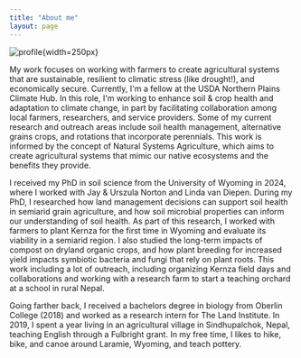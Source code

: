 ```yaml
---
title: "About me"
layout: page
---
```


![profile](images/profile3.jpg){width=250px}

My work focuses on working with farmers to create agricultural systems that are sustainable, resilient to climatic stress (like drought!), and economically secure. Currently, I'm a fellow at the USDA Northern Plains Climate Hub. In this role, I'm working to enhance soil & crop health and adaptation to climate change, in part by facilitating collaboration among local farmers, researchers, and service providers. Some of my current research and outreach areas include soil health management, alternative grains crops, and rotations that incorporate perennials. This work is informed by the concept of Natural Systems Agriculture, which aims to create agricultural systems that mimic our native ecosystems and the benefits they provide. 


I received my PhD in soil science from the University of Wyoming in 2024, where I worked with Jay & Urszula Norton and Linda van Diepen. During my PhD, I researched how land management decisions can support soil health in semiarid grain agriculture, and how soil microbial properties can inform our understanding of soil health. As part of this research, I worked with farmers to plant Kernza for the first time in Wyoming and evaluate its viability in a semiarid region. I also studied the long-term impacts of compost on dryland organic crops, and how plant breeding for increased yield impacts symbiotic bacteria and fungi that rely on plant roots. This work including a lot of outreach, including organizing Kernza field days and collaborations and working with a research farm to start a teaching orchard at a school in rural Nepal.


Going farther back, I received a bachelors degree in biology from Oberlin College (2018) and worked as a research intern for The Land Institute. In 2019, I spent a year living in an agricultural village in Sindhupalchok, Nepal, teaching English through a Fulbright grant. In my free time, I likes to hike, bike, and canoe around Laramie, Wyoming, and teach pottery.